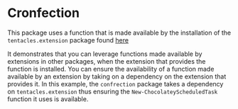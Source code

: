 ﻿# Cronfection

This package uses a function that is made available by the installation of the `tentacles.extension` package found [here](/tentacles.extension/)

It demonstrates that you can leverage functions made available by extensions in other packages, when the extension that provides the function is installed.
You can ensure the availability of a function made available by an extension by taking on a dependency on the extension that provides it. In this example,
the `confrection` package takes a dependency on `tentacles.extension` thus ensuring the `New-ChocolateyScheduledTask` function it uses is available.
